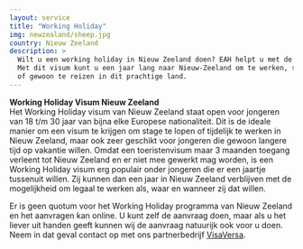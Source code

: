 ```yaml
---
layout: service
title: "Working Holiday"
img: newzealand/sheep.jpg
country: Nieuw Zeeland
description: >
  Wilt u een working holiday in Nieuw Zeeland doen? EAH helpt u met de aanvraag.
  Met dit visum kunt u een jaar lang naar Nieuw-Zeeland om te werken, stage te lopen,
  of gewoon te reizen in dit prachtige land.
---
```


<strong>Working Holiday Visum Nieuw Zeeland</strong><br/>
Het Working Holiday visum van Nieuw Zeeland staat open voor jongeren van 18 t/m 30 jaar van bijna elke Europese nationaliteit. Dit is de ideale manier om een visum te krijgen om stage te lopen of tijdelijk te werken in Nieuw Zeeland, maar ook zeer geschikt voor jongeren die gewoon langere tijd op vakantie willen. Omdat een toeristenvisum maar 3 maanden toegang verleent tot Nieuw Zeeland en er niet mee gewerkt mag worden, is een Working Holiday visum erg populair onder jongeren die er een jaartje tussenuit willen. Zij kunnen dan een jaar in Nieuw Zeeland verblijven met de mogelijkheid om legaal te werken als, waar en wanneer zij dat willen.

Er is geen quotum voor het Working Holiday programma van Nieuw Zeeland en het aanvragen kan online. U kunt zelf de aanvraag doen, maar als u het liever uit handen geeft kunnen wij de aanvraag natuurijk ook voor u doen. Neem in dat geval contact op met ons partnerbedrijf <a href="https://www.visaversa.com/" target="_blank">VisaVersa</a>.
